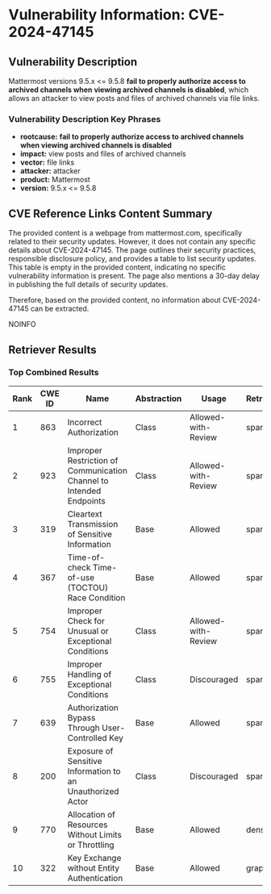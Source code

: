 # Vulnerability Information: CVE-2024-47145

## Vulnerability Description
Mattermost versions 9.5.x <= 9.5.8 **fail to properly authorize access to archived channels when viewing archived channels is disabled**, which allows an attacker to view posts and files of archived channels via file links.

### Vulnerability Description Key Phrases
- **rootcause:** **fail to properly authorize access to archived channels when viewing archived channels is disabled**
- **impact:** view posts and files of archived channels
- **vector:** file links
- **attacker:** attacker
- **product:** Mattermost
- **version:** 9.5.x <= 9.5.8

## CVE Reference Links Content Summary
The provided content is a webpage from mattermost.com, specifically related to their security updates. However, it does not contain any specific details about CVE-2024-47145. The page outlines their security practices, responsible disclosure policy, and provides a table to list security updates. This table is empty in the provided content, indicating no specific vulnerability information is present. The page also mentions a 30-day delay in publishing the full details of security updates.

Therefore, based on the provided content, no information about CVE-2024-47145 can be extracted.

NOINFO

## Retriever Results

### Top Combined Results

| Rank | CWE ID | Name | Abstraction | Usage  | Retrievers | Individual Scores |
|------|--------|------|-------------|-------|------------|-------------------|
| 1 | 863 | Incorrect Authorization | Class | Allowed-with-Review | sparse | 0.303 |
| 2 | 923 | Improper Restriction of Communication Channel to Intended Endpoints | Class | Allowed-with-Review | sparse | 0.278 |
| 3 | 319 | Cleartext Transmission of Sensitive Information | Base | Allowed | sparse | 0.271 |
| 4 | 367 | Time-of-check Time-of-use (TOCTOU) Race Condition | Base | Allowed | sparse | 0.264 |
| 5 | 754 | Improper Check for Unusual or Exceptional Conditions | Class | Allowed-with-Review | sparse | 0.261 |
| 6 | 755 | Improper Handling of Exceptional Conditions | Class | Discouraged | sparse | 0.259 |
| 7 | 639 | Authorization Bypass Through User-Controlled Key | Base | Allowed | sparse | 0.248 |
| 8 | 200 | Exposure of Sensitive Information to an Unauthorized Actor | Class | Discouraged | sparse | 0.241 |
| 9 | 770 | Allocation of Resources Without Limits or Throttling | Base | Allowed | dense | 0.533 |
| 10 | 322 | Key Exchange without Entity Authentication | Base | Allowed | graph | 0.003 |

